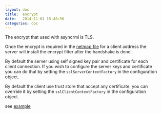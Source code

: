 ```yaml
---
layout: doc
title:  encrypt
date:   2014-11-01 15:40:56
categories: doc
---
```


The encrypt that used with asyncrmi is TLS.

Once the encrypt is required in the [netmap file](netmap.html) for a client address the server will install the encrypt
filter after the handshake is done.

By default the server using self signed key pair and certificate for each client connection.
If you wish to configure the server keys and certificate you can do that by setting the `sslServerContextFactory` in the
configuration object.

By default the client use trust store that accept any certificate, you can override it by setting the `sslClientContextFactory`
in the configuration object.

see [example](https://github.com/barakb/asyncrmi/blob/master/src/test/java/org/async/rmi/ServerTLSTest.java)
